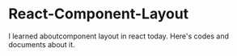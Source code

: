 # React-Component-Layout
I learned aboutcomponent layout in react today. Here's codes and documents about it.

